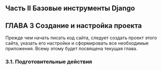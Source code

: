 ## Часть II Базовые инструменты Django

## ГЛАВА 3 Создание и настройка проекта
Прежде чем начать писать код сайта, следует создать проект этого сайта, указать его настройки и сформировать все необходимые приложения. Всему этому будет посвящена текущая глава.

### 3.1. Подготовительные действия
